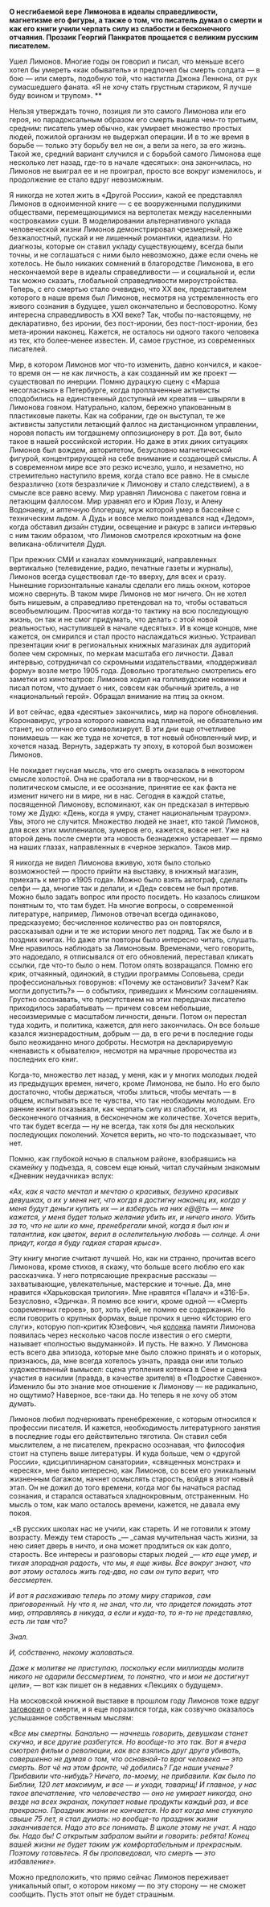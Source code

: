 **О несгибаемой вере Лимонова в идеалы справедливости, магнетизме его фигуры, а также о том, что писатель думал о смерти и как его книги учили черпать силу из слабости и бесконечного отчаяния. Прозаик Георгий Панкратов прощается с великим русским писателем.**

Ушел Лимонов. Многие годы он говорил и писал, что меньше всего хотел бы умереть «как обыватель» и предпочел бы смерть солдата — в бою — или смерть, подобную той, что настигла Джона Леннона, от рук сумасшедшего фаната. «Я не хочу стать грустным стариком, Я лучше буду воином и трупом». **

Нельзя утверждать точно, позиция ли это самого Лимонова или его героя, но парадоксальным образом его смерть вышла чем-то третьим, средним: писатель умер обычно, как умирает множество простых людей, пожилой организм не выдержал операции. И в то же время в борьбе — только эту борьбу вел не он, а вели за него, за его жизнь. Такой же, средний вариант случился и с борьбой самого Лимонова еще несколько лет назад, где-то в начале «десятых»: она закончилась, но Лимонов не выиграл ее и не проиграл, просто все вокруг изменилось, и продолжение ее стало вдруг невозможным.  


Я никогда не хотел жить в «Другой России», какой ее представлял Лимонов в одноименной книге — с ее вооруженными полудикими обществами, перемещающимися на вертолетах между населенными «островками» суши. В моделировании альтернативного уклада человеческой жизни Лимонов демонстрировал чрезмерный, даже безжалостный, пускай и не лишенный романтики, идеализм. Но диагнозы, которые он ставил укладу существующему, всегда были точны, и не соглашаться с ними было невозможно, даже если очень не хотелось. Не было никаких сомнений в благородстве Лимонова, в его нескончаемой вере в идеалы справедливости — и социальной и, если так можно сказать, глобальной справедливости мироустройства. Теперь, с его смертью стало очевидно, что XX век, представителем которого в наше время был Лимонов, несмотря на устремленность его живого сознания в будущее, ушел окончательно и бесповоротно. Кому интересна справедливость в XXI веке? Так, чтобы по-настоящему, не декларативно, без иронии, без пост-иронии, без пост-пост-иронии, без мета-иронии наконец. Кажется, не осталось ни одного такого человека из тех, кто более-менее известен. И, самое грустное, из современных писателей.

Мир, в котором Лимонов мог что-то изменить, давно кончился, и какое-то время он — не как личность, а как созданный им же проект — существовал по инерции. Помню дурацкую сцену с «Марша несогласных» в Петербурге, когда проплаченные активисты сподобились на единственный доступный им креатив — швыряли в Лимонова говном. Натурально, калом, бережно упакованным в пластиковые пакеты. Как на собрании, где он выступал, те же активисты запустили летающий фаллос на дистанционном управлении, норовя попасть им тогдашнему оппозиционеру в рот. Да вот, было такое в нашей российской истории. Но даже в этих диких ситуациях Лимонов был вождем, авторитетом, безусловно магнетической фигурой, концентрирующей на себе внимание и создающей смыслы. А в современном мире все это резко исчезло, ушло, и незаметно, но стремительно наступило время, когда стало все равно. Не в смысле безразлично (хотя безразличие к Лимонову и стало следствием), а в смысле все равно всему. Мир уравнял Лимонова с пакетом говна и летающим фаллосом. Мир уравнял его и Юрия Лозу, и Алену Водонаеву, и аптечную блогершу, муж которой умер в бассейне с техническим льдом. А Дудь и вовсе мелко поиздевался над «Дедом», когда обставил дизайн студии, освещение и ракурс в записи интервью с ним таким образом, что Лимонов смотрелся крохотным на фоне великана-обличителя Дудя.

При прежних СМИ и каналах коммуникаций, направленных вертикально (телевидение, радио, печатные газеты и журналы), Лимонов всегда существовал где-то вверху, для всех и сразу. Нынешние горизонтальные каналы сделали его лишь окном, которое можно свернуть. В таком мире Лимонов не мог ничего. Он не хотел быть нишевым, а справедливо претендовал на то, чтобы оставаться всеобъемлющим. Просчитав когда-то тактику на всю последующую жизнь, он так и не смог придумать, что делать с этой новой реальностью, наступившей в начале «десятых». И в конце концов, мне кажется, он смирился и стал просто наслаждаться жизнью. Устраивал презентации книг в региональных книжных магазинах для аудиторий более чем скромных, по меркам масштаба его личности. Давал интервью, сотрудничал со скромными издательствами, «поддерживал форму» возле метро 1905 года. Довольно трогательно смотрелись его заметки из кинотеатров: Лимонов ходил на голливудские новинки и писал потом, что думает о них, совсем как обычный зритель, а не «национальный герой». Обращал внимание на птиц за окном.

И вот сейчас, едва «десятые» закончились, мир на пороге обновления. Коронавирус, угроза которого нависла над планетой, не обязательно им станет, но отлично его символизирует. В эти дни еще отчетливее понимаешь — как же туда не хочется, в тот новый обновленный мир, и хочется назад. Вернуть, задержать ту эпоху, в которой был возможен Лимонов.

Не покидает гнусная мысль, что его смерть оказалась в некотором смысле холостой. Она не сработала ни в творческом, ни в политическом смысле, и ее осознание, принятие ее как факта не изменит ничего ни в мире, ни в нас. Сегодня в каждой статье, посвященной Лимонову, вспоминают, как он предсказал в интервью тому же Дудю: «День, когда я умру, станет национальным трауром». Увы, этого не случится. Множество людей не знает, кто такой Лимонов, для всех этих миллениалов, зумеров его, кажется, вовсе нет. Уже на второй день после смерти эта новость безнадежно устаревает — прямо на наших глазах, направленных в «черное зеркало». Таков мир.

Я никогда не видел Лимонова вживую, хотя было столько возможностей — просто прийти на выставку, в книжный магазин, приехать к метро «1905 года». Можно было взять автограф, сделать селфи — да, многие так и делали, и «Дед» совсем не был против. Можно было задать вопрос или просто посидеть. Но казалось слишком понятным то, что там будет. На многие вопросы, о современной литературе, например, Лимонов отвечал всегда одинаково, предсказуемо; бесчисленное количество раз он повторялся, рассказывал одни и те же истории много лет подряд. Так же было и в поздних книгах. Но даже эти повторы было интересно читать, слушать. Мне нравилось наблюдать за Лимоновым. Временами, чего говорить, это надоедало, я отписывался от его обновлений, переставал кликать ссылки, где что-то было о нем. Потом опять возвращался. Помню его крик, отчаянный, одинокий, в студии программы Соловьева, среди профессиональных говорунов: «Почему же остановили? Зачем? Как могли допустить?» — о событиях, приведших к Минским соглашениям. Грустно осознавать, что присутствием на этих передачах писателю приходилось зарабатывать — причем совсем небольшие, несоизмеримые с масштабом личности, деньги. Потом он перестал туда ходить, и политика, кажется, для него закончилась. Он все больше казался жизнерадостным, добрым — да, в его речи в последние годы было неожиданно много доброты. Несмотря на декларируемую «ненависть к обывателю», несмотря на мрачные пророчества из последних его книг.

Когда-то, множество лет назад, у меня, как и у многих молодых людей из предыдущих времен, ничего, кроме Лимонова, не было. Но его было достаточно, чтобы держаться, чтобы злиться, чтобы мечтать — в общем, испытывать все те чувства, что так необходимы молодым. Его ранние книги показывали, как черпать силу из слабости, из бесконечного отчаяния, в бесконечном же количестве. Хочется верить, что так будет всегда — ну не всегда, так хотя бы для нескольких последующих поколений. Хочется верить, но что-то подсказывает, что нет.

Помню, как глубокой ночью в спальном районе, взобравшись на скамейку у подъезда, я, совсем еще юный, читал случайным знакомым «Дневник неудачника» вслух:

_«Ах, как я часто мечтал и мечтаю о красивых, безумно красивых девушках, а их у меня нет, что когда я достигну наконец их, когда у меня будут деньги купить их — и взберусь на них е@@ть — мне кажется, у меня будет только желание убить их, и ничего иного. Убить зa то, что не шли ко мне, пренебрегали мной, когда я был юн и талантлив, как цветок, верил в ослепительную любовь — солнце. А они придут, когда я буду гадкая старая крыса»._

Эту книгу многие считают лучшей. Но, как ни странно, прочитав всего Лимонова, кроме стихов, я скажу, что больше всего люблю его как рассказчика. У него потрясающие прекрасные рассказы — захватывающие, увлекательные, мастерские и точные. Да, мне нравится «Харьковская трилогия». Мне нравятся «Палач» и «316-Б». Безусловно, «Эдичка». Я помню все книги, кроме одной — «Смерть современных героев», вот, хоть убей, не помню ее содержания. Но если говорить о крупных формах, выше прочих я ценю «Историю его слуги», которую поп-критик Юзефович, чья [колонка](https://meduza.io/feature/2020/03/17/legenda-v-kotoruyu-trudno-poverit) памяти Лимонова появилась через несколько часов после известия о его смерти, называет «полностью выдуманной». И пусть. Не важно. У Лимонова есть всего два эпизода, которые мне было сложно принять и о которых, признаюсь, да, мне всегда хотелось узнать, правда они или только художественный вымысел: сцена утопления котенка в Сене и сцена участия в насилии (правда, в качестве зрителя) в «Подростке Савенко». Изменило бы это знание мое отношение к Лимонову — не радикально, но ощутимо? Наверное, все-таки да. Но теперь я не хочу об этом думать. 

Лимонов любил подчеркивать пренебрежение, с которым относился к профессии писателя. И кажется, необходимость литературного занятия в последние годы его действительно тяготила. Он ставил себя мыслителем, а не писателем, прекрасно осознавая, что философия стоит на ступень выше литературы. И куда больше, чем о «другой России», «дисциплинарном санатории», «священных монстрах» и «ересях», мне было интересно, как Лимонов, со всем его уникальным жизненным багажом, начнет осмыслять старость, войдя в этот новый этап. Он не дожил до того времени, когда мог бы начаться распад сознания, и старался оставаться хладнокровным, отстраненным. Но мысль о том, как мало осталось времени, кажется, не давала ему покоя.

_«В русских школах нас не учили, как стареть. И не готовили к этому возрасту. Между тем старость _— _самая мучительная часть жизни, за нею сияет дверь в ничто, и она может продлиться ох как долго, старость. Все интересы и разговоры старых людей _— _кто еще умер, и тихая злорадная радость, что мы, я еще живы. Все вокруг знают, что вот этому осталось жить год-два, но сам он тупо верит, что бессмертен._

_И вот я расхаживаю теперь по этому миру стариков, сам приговоренный. Ну что я, не знал, что ли, что придется покидать этот мир, отправляясь в никуда, а если и куда-то, то я-то не представляю, есть ли там что?_

_Знал._

_И, собственно, некому жаловаться._

_Даже к молитве не приступаю, поскольку если миллиарды молитв никого не одарили бессмертием, то понятно, что и мои не достигнут цели»_, — вот как пишет он в недавних «Лекциях о будущем».

На московской книжной выставке в прошлом году Лимонов тоже вдруг [заговорил](https://www.youtube.com/watch?v=YznFgBB-8xY&feature=youtu.be) о смерти, и я еще поразился тогда, как созвучно оказалось услышанное собственным мыслям:

_«Все мы смертны. Банально — начнешь говорить, девушкам станет скучно, и все другие разбегутся. Но вообще-то это так. Вот я вчера смотрел фильм о революции, как все взялись друг друга убивать, совершенно не думая о том, что основной-то враг человека — это смерть. Вот чё на этом фронте, чё добились? Где наши ученые? Прибавили что-нибудь? Ничего, по-моему, не прибавили. Как было по Библии, 120 лет максимум, и все — и уходи, товарищ! И главное, у нас такое впечатление, что человечество — оно не умирает никогда, оно везде на всех экранах, покупает новые продукты каждый раз, и все прекрасно. Праздник жизни не кончается. Но вот когда мне стукнуло свыше 75 лет, я стал думать: но вообще-то праздник жизни заканчивается. Надо это все понимать. В школе этому не учат. А надо бы. Надо бы! С открытым забралом выйти и говорить: ребята! Конец вашей жизни не будет таким уж комфортабельным и прекрасным. Поэтому готовьтесь. Я бы проповедовал, что смерть — это избавление»._

Можно предположить, что прямо сейчас Лимонов переживает уникальный опыт, о котором никому — по эту сторону — не сможет сообщить. Пусть этот опыт не будет страшным.
